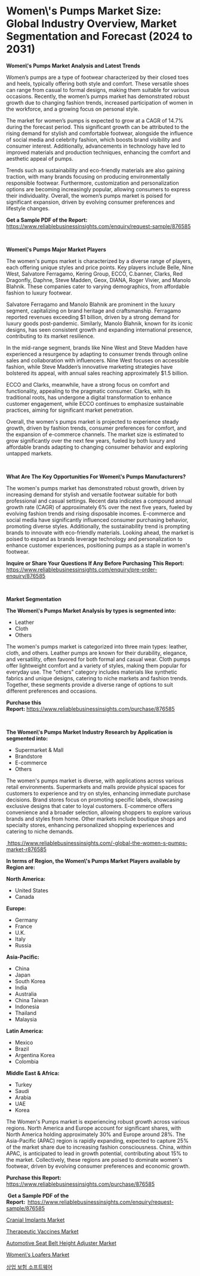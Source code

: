 <p><h1>Women\'s Pumps Market Size: Global Industry Overview, Market Segmentation and Forecast (2024 to 2031)</h1></p><p><strong>Women\'s Pumps Market Analysis and Latest Trends</strong></p>
<p><p>Women’s pumps are a type of footwear characterized by their closed toes and heels, typically offering both style and comfort. These versatile shoes can range from casual to formal designs, making them suitable for various occasions. Recently, the women’s pumps market has demonstrated robust growth due to changing fashion trends, increased participation of women in the workforce, and a growing focus on personal style.</p><p>The market for women’s pumps is expected to grow at a CAGR of 14.7% during the forecast period. This significant growth can be attributed to the rising demand for stylish and comfortable footwear, alongside the influence of social media and celebrity fashion, which boosts brand visibility and consumer interest. Additionally, advancements in technology have led to improved materials and production techniques, enhancing the comfort and aesthetic appeal of pumps.</p><p>Trends such as sustainability and eco-friendly materials are also gaining traction, with many brands focusing on producing environmentally responsible footwear. Furthermore, customization and personalization options are becoming increasingly popular, allowing consumers to express their individuality. Overall, the women’s pumps market is poised for significant expansion, driven by evolving consumer preferences and lifestyle changes.</p></p>
<p><strong>Get a Sample PDF of the Report:&nbsp;</strong> <a href="https://www.reliablebusinessinsights.com/enquiry/request-sample/876585">https://www.reliablebusinessinsights.com/enquiry/request-sample/876585</a></p>
<p>&nbsp;</p>
<p><strong>Women\'s Pumps Major Market Players</strong></p>
<p><p>The women's pumps market is characterized by a diverse range of players, each offering unique styles and price points. Key players include Belle, Nine West, Salvatore Ferragamo, Kering Group, ECCO, C.banner, Clarks, Red Dragonfly, Daphne, Steve Madden, Geox, DIANA, Roger Vivier, and Manolo Blahnik. These companies cater to varying demographics, from affordable fashion to luxury footwear.</p><p>Salvatore Ferragamo and Manolo Blahnik are prominent in the luxury segment, capitalizing on brand heritage and craftsmanship. Ferragamo reported revenues exceeding $1 billion, driven by a strong demand for luxury goods post-pandemic. Similarly, Manolo Blahnik, known for its iconic designs, has seen consistent growth and expanding international presence, contributing to its market resilience.</p><p>In the mid-range segment, brands like Nine West and Steve Madden have experienced a resurgence by adapting to consumer trends through online sales and collaboration with influencers. Nine West focuses on accessible fashion, while Steve Madden’s innovative marketing strategies have bolstered its appeal, with annual sales reaching approximately $1.5 billion.</p><p>ECCO and Clarks, meanwhile, have a strong focus on comfort and functionality, appealing to the pragmatic consumer. Clarks, with its traditional roots, has undergone a digital transformation to enhance customer engagement, while ECCO continues to emphasize sustainable practices, aiming for significant market penetration.</p><p>Overall, the women's pumps market is projected to experience steady growth, driven by fashion trends, consumer preferences for comfort, and the expansion of e-commerce channels. The market size is estimated to grow significantly over the next few years, fueled by both luxury and affordable brands adapting to changing consumer behavior and exploring untapped markets.</p></p>
<p>&nbsp;</p>
<p><strong>What Are The Key Opportunities For Women\'s Pumps Manufacturers?</strong></p>
<p><p>The women's pumps market has demonstrated robust growth, driven by increasing demand for stylish and versatile footwear suitable for both professional and casual settings. Recent data indicates a compound annual growth rate (CAGR) of approximately 6% over the next five years, fueled by evolving fashion trends and rising disposable incomes. E-commerce and social media have significantly influenced consumer purchasing behavior, promoting diverse styles. Additionally, the sustainability trend is prompting brands to innovate with eco-friendly materials. Looking ahead, the market is poised to expand as brands leverage technology and personalization to enhance customer experiences, positioning pumps as a staple in women's footwear.</p></p>
<p><strong>Inquire or Share Your Questions If Any Before Purchasing This Report:</strong> <a href="https://www.reliablebusinessinsights.com/enquiry/pre-order-enquiry/876585">https://www.reliablebusinessinsights.com/enquiry/pre-order-enquiry/876585</a></p>
<p>&nbsp;</p>
<p><strong>Market Segmentation</strong></p>
<p><strong>The Women\'s Pumps Market Analysis by types is segmented into:</strong></p>
<p><ul><li>Leather</li><li>Cloth</li><li>Others</li></ul></p>
<p><p>The women's pumps market is categorized into three main types: leather, cloth, and others. Leather pumps are known for their durability, elegance, and versatility, often favored for both formal and casual wear. Cloth pumps offer lightweight comfort and a variety of styles, making them popular for everyday use. The "others" category includes materials like synthetic fabrics and unique designs, catering to niche markets and fashion trends. Together, these segments provide a diverse range of options to suit different preferences and occasions.</p></p>
<p><strong>Purchase this Report:&nbsp;</strong><a href="https://www.reliablebusinessinsights.com/purchase/876585">https://www.reliablebusinessinsights.com/purchase/876585</a></p>
<p>&nbsp;</p>
<p><strong>The Women\'s Pumps Market Industry Research by Application is segmented into:</strong></p>
<p><ul><li>Supermarket & Mall</li><li>Brandstore</li><li>E-commerce</li><li>Others</li></ul></p>
<p><p>The women's pumps market is diverse, with applications across various retail environments. Supermarkets and malls provide physical spaces for customers to experience and try on styles, enhancing immediate purchase decisions. Brand stores focus on promoting specific labels, showcasing exclusive designs that cater to loyal customers. E-commerce offers convenience and a broader selection, allowing shoppers to explore various brands and styles from home. Other markets include boutique shops and specialty stores, enhancing personalized shopping experiences and catering to niche demands.</p></p>
<p><a href="https://www.reliablebusinessinsights.com/-global-the-women-s-pumps-market-r876585">&nbsp;https://www.reliablebusinessinsights.com/-global-the-women-s-pumps-market-r876585</a></p>
<p><strong>In terms of Region, the Women\'s Pumps Market Players available by Region are:</strong></p>
<p>
    <p> <strong> North America: </strong>
        <ul>
            <li>United States</li>
            <li>Canada</li>
        </ul>
        </p> 
    <p> <strong> Europe: </strong>
        <ul>
            <li>Germany</li>
            <li>France</li>
            <li>U.K.</li>
            <li>Italy</li>
            <li>Russia</li>
        </ul>
        </p> 
    <p> <strong> Asia-Pacific: </strong>
        <ul>
            <li>China</li>
            <li>Japan</li>
            <li>South Korea</li>
            <li>India</li>
            <li>Australia</li>
            <li>China Taiwan</li>
            <li>Indonesia</li>
            <li>Thailand</li>
            <li>Malaysia</li>
        </ul>
        </p> 
    <p> <strong> Latin America: </strong>
        <ul>
            <li>Mexico</li>
            <li>Brazil</li>
            <li>Argentina Korea</li>
            <li>Colombia</li>
        </ul>
        </p> 
    <p> <strong> Middle East & Africa: </strong>
        <ul>
            <li>Turkey</li>
            <li>Saudi</li>
            <li>Arabia</li>
            <li>UAE</li>
            <li>Korea</li>
        </ul>
    </p>
    </p>
<p><p>The Women's Pumps market is experiencing robust growth across various regions. North America and Europe account for significant shares, with North America holding approximately 30% and Europe around 28%. The Asia-Pacific (APAC) region is rapidly expanding, expected to capture 25% of the market share due to increasing fashion consciousness. China, within APAC, is anticipated to lead in growth potential, contributing about 15% to the market. Collectively, these regions are poised to dominate women's footwear, driven by evolving consumer preferences and economic growth.</p></p>
<p><strong>Purchase this Report: </strong><a href="https://www.reliablebusinessinsights.com/purchase/876585">https://www.reliablebusinessinsights.com/purchase/876585</a></p>
<p>&nbsp;<strong>Get a Sample PDF of the Report:&nbsp;&nbsp;</strong><a href="https://www.reliablebusinessinsights.com/enquiry/request-sample/876585">https://www.reliablebusinessinsights.com/enquiry/request-sample/876585</a></p>
<p><strong></strong></p>
<p><p><a href="https://www.linkedin.com/pulse/global-cranial-implants-market-trends-insights-growth-opportunities-svibe?trackingId=QLktXysCTX%2BzQMa2V5tJQA%3D%3D">Cranial Implants Market</a></p><p><a href="https://www.linkedin.com/pulse/global-therapeutic-vaccines-market-trends-forecasts-strategic-emvse?trackingId=kTtImJFyRkyxPE9o7%2BxxZQ%3D%3D">Therapeutic Vaccines Market</a></p><p><a href="https://medium.com/@karinaokon97/automotive-seat-belt-height-adjuster-market-analysis-report-global-insights-by-region-type-68b6b82521aa">Automotive Seat Belt Height Adjuster Market</a></p><p><a href="https://github.com/bmorecock/Market-Research-Report-List-5/blob/main/womens-loafers-market.md">Women\'s Loafers Market</a></p><p><a href="https://medium.com/@nargishussain12/%EC%83%81%EC%97%85-%EB%B3%B4%ED%97%98-%EC%86%8C%ED%94%84%ED%8A%B8%EC%9B%A8%EC%96%B4-%EC%8B%9C%EC%9E%A5-%EA%B7%9C%EB%AA%A8-%EC%A0%90%EC%9C%A0%EC%9C%A8-%EB%B0%8F-%ED%8A%B8%EB%A0%8C%EB%93%9C-%EB%B6%84%EC%84%9D-%EB%B3%B4%EA%B3%A0%EC%84%9C-%EC%B5%9C%EC%A2%85-%EC%9A%A9%EB%8F%84-%EC%86%8C%EA%B7%9C%EB%AA%A8-%EB%B9%84%EC%A6%88%EB%8B%88%EC%8A%A4-%EC%A4%91%EA%B2%AC-%EA%B8%B0%EC%97%85-%EB%8C%80%EA%B8%B0%EC%97%85-%EC%9B%90%EC%9E%90%EC%9E%AC%EB%B3%84-2031%EB%85%84%EA%B9%8C%EC%A7%80%EC%9D%98-%EC%98%88%EC%B8%A1-b36dbf3aafc2">상업 보험 소프트웨어</a></p></p>